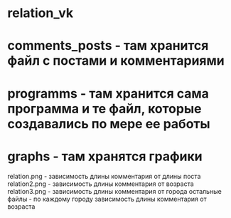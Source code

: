 # relation_vk

# comments_posts - там хранится файл с постами и комментариями

# programms - там хранится сама программа и те файл, которые создавались по мере ее работы

# graphs - там хранятся графики
relation.png - зависимость длины комментария от длины поста
relation2.png - зависимость длины комментария от возраста
relation3.png - зависимость длины комментария от города
остальные файлы - по каждому городу зависимость длины комментария от возраста

